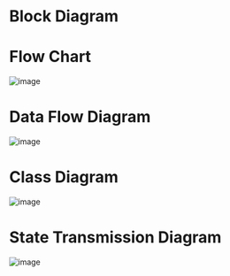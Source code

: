 # Block Diagram

# Flow Chart
![image](https://user-images.githubusercontent.com/101519714/168226528-0dcfcbec-9ef9-4bd9-aaac-e9df9dba1f7d.png)
# Data Flow Diagram
![image](https://user-images.githubusercontent.com/101519714/168229964-cfbc1919-6c60-48f9-b2c8-08541dc14543.png)
# Class Diagram 
![image](https://user-images.githubusercontent.com/101519714/168235684-2b319b28-f5c9-4c5d-87f0-e4c31df2f106.png)
# State Transmission Diagram 
![image](https://user-images.githubusercontent.com/101519714/168292145-a6e651b5-2e4e-49a3-a9c2-40bb7c4b25d6.png)

